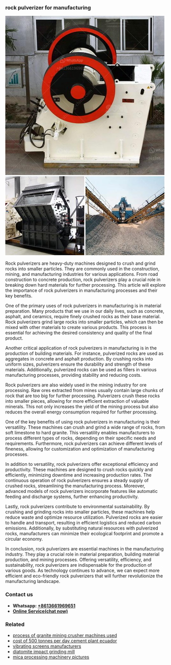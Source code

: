 <h3>rock pulverizer for manufacturing</h3><img src='1708587280.jpg' alt=''><p>Rock pulverizers are heavy-duty machines designed to crush and grind rocks into smaller particles. They are commonly used in the construction, mining, and manufacturing industries for various applications. From road construction to concrete production, rock pulverizers play a crucial role in breaking down hard materials for further processing. This article will explore the importance of rock pulverizers in manufacturing processes and their key benefits.</p><p>One of the primary uses of rock pulverizers in manufacturing is in material preparation. Many products that we use in our daily lives, such as concrete, asphalt, and ceramics, require finely crushed rocks as their base material. Rock pulverizers grind large rocks into smaller particles, which can then be mixed with other materials to create various products. This process is essential for achieving the desired consistency and quality of the final product.</p><p>Another critical application of rock pulverizers in manufacturing is in the production of building materials. For instance, pulverized rocks are used as aggregates in concrete and asphalt production. By crushing rocks into uniform sizes, pulverizers ensure the durability and strength of these materials. Additionally, pulverized rocks can be used as fillers in various manufacturing processes, providing stability and reducing costs.</p><p>Rock pulverizers are also widely used in the mining industry for ore processing. Raw ores extracted from mines usually contain large chunks of rock that are too big for further processing. Pulverizers crush these rocks into smaller pieces, allowing for more efficient extraction of valuable minerals. This not only increases the yield of the mining process but also reduces the overall energy consumption required for further processing.</p><p>One of the key benefits of using rock pulverizers in manufacturing is their versatility. These machines can crush and grind a wide range of rocks, from soft limestone to hard granite. This versatility enables manufacturers to process different types of rocks, depending on their specific needs and requirements. Furthermore, rock pulverizers can achieve different levels of fineness, allowing for customization and optimization of manufacturing processes.</p><p>In addition to versatility, rock pulverizers offer exceptional efficiency and productivity. These machines are designed to crush rocks quickly and efficiently, minimizing downtime and increasing production rates. The continuous operation of rock pulverizers ensures a steady supply of crushed rocks, streamlining the manufacturing process. Moreover, advanced models of rock pulverizers incorporate features like automatic feeding and discharge systems, further enhancing productivity.</p><p>Lastly, rock pulverizers contribute to environmental sustainability. By crushing and grinding rocks into smaller particles, these machines help reduce waste and optimize resource utilization. Pulverized rocks are easier to handle and transport, resulting in efficient logistics and reduced carbon emissions. Additionally, by substituting natural resources with pulverized rocks, manufacturers can minimize their ecological footprint and promote a circular economy.</p><p>In conclusion, rock pulverizers are essential machines in the manufacturing industry. They play a crucial role in material preparation, building material production, and mining processes. Offering versatility, efficiency, and sustainability, rock pulverizers are indispensable for the production of various goods. As technology continues to advance, we can expect more efficient and eco-friendly rock pulverizers that will further revolutionize the manufacturing landscape.</p><h3>Contact us</h3><ul><li><strong>Whatsapp:&nbsp;<a href="https://wa.me/8613661969651">+8613661969651</a></strong></li><li><a href="https://swt.shibang-china.com/?git&amp;zhl&amp;rock pulverizer for manufacturing"><strong>Online Service(chat now)</strong></a></li></ul><h3>Related</h3><ul><li><a href='process of granite mining crusher machines used.md'>process of granite mining crusher machines used</a></li><li><a href='cost of 500 tonnes per day cement plant ecuador.md'>cost of 500 tonnes per day cement plant ecuador</a></li><li><a href='vibrating screens manufacturers.md'>vibrating screens manufacturers</a></li><li><a href='diatomite impact grinding mill.md'>diatomite impact grinding mill</a></li><li><a href='mica processing machinery pictures.md'>mica processing machinery pictures</a></li></ul>
